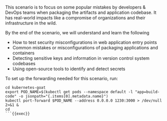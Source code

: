 This scenario is to focus on some popular mistakes by developers & DevOps teams when packaging the artifacts and application codebase. It has real-world impacts like a compromise of organizations and their infrastructure in the wild.

By the end of the scenario, we will understand and learn the following

- How to test security misconfigurations in web application entry points
- Common mistakes or misconfigurations of packaging applications and containers
- Detecting sensitive keys and information in version control system codebases
- Using open-source tools to identify and detect secrets

To set up the forwarding needed for this scenario, run:
```
cd kubernetes-goat
export POD_NAME=$(kubectl get pods --namespace default -l "app=build-code" -o jsonpath="{.items[0].metadata.name}")
kubectl port-forward $POD_NAME --address 0.0.0.0 1230:3000 > /dev/null 2>&1 &
cd
```{{exec}}